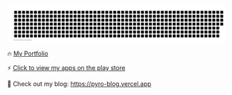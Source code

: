 ![gitartwork](gitartwork.svg)

🔥 [My Portfolio](https://max.otuteye.tech)

⚡ [Click to view my apps on the play store](https://play.google.com/store/apps/developer?id=Max+Otuteye)

🎲 Check out my blog: https://pyro-blog.vercel.app
<!--
**maxotuteye/maxotuteye** is a ✨ _special_ ✨ repository because its `README.md` (this file) appears on your GitHub profile.

Here are some ideas to get you started:

- 🔭 I’m currently working on ...
- 🌱 I’m currently learning ...
- 👯 I’m looking to collaborate on ...
- 🤔 I’m looking for help with ...
- 💬 Ask me about ...
- 📫 How to reach me: ...
- 😄 Pronouns: ...
- ⚡ Fun fact: ...
-->
